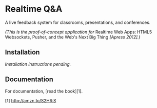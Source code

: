 Realtime Q&A
============

A live feedback system for classrooms, presentations, and conferences.

_(This is the proof-of-concept application for_ Realtime Web Apps: HTML5 Websockets, Pusher, and the Web's Next Big Thing _[Apress 2012].)_

Installation
------------

*Installation instructions pending.*

Documentation
-------------

For documentation, [read the book][1].

[1] http://amzn.to/S2HRiS

